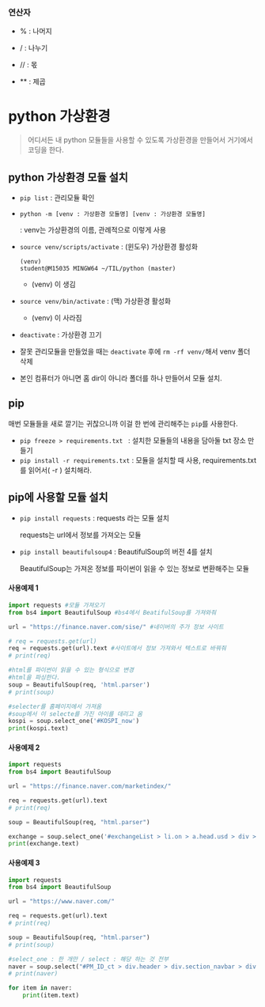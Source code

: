 ### 연산자 

- % : 나머지

- / : 나누기

- // : 몫

- ** : 제곱

# python 가상환경

> 어디서든 내 python 모듈들을 사용할 수 있도록 가상환경을 만들어서 거기에서 코딩을 한다.



## python 가상환경 모듈 설치

- `pip list` : 관리모듈 확인

- `python -m [venv : 가상환경 모듈명] [venv : 가상환경 모듈명]`

   : venv는 가상환경의 이름, 관례적으로 이렇게 사용

- `source venv/scripts/activate` : (윈도우) 가상환경 활성화 

  ```shell
  (venv)
  student@M15035 MINGW64 ~/TIL/python (master)
  ```

  - (venv) 이 생김

- `source venv/bin/activate` : (맥) 가상환경 활성화

  - (venv) 이 사라짐

- `deactivate` : 가상환경 끄기

- 잘못 관리모듈을 만들었을 때는 `deactivate` 후에 `rm -rf venv/`해서 venv 폴더 삭제

- 본인 컴퓨터가 아니면 홈 dir이 아니라 폴더를 하나 만들어서 모듈 설치.



## pip

매번 모듈들을 새로 깔기는 귀찮으니까 이걸 한 번에 관리해주는 `pip`를 사용한다.

- `pip freeze > requirements.txt ` : 설치한 모듈들의 내용을 담아둘 txt 장소 만들기
- `pip install -r requirements.txt`  : 모듈을 설치할 때 사용, requirements.txt 를 읽어서( -r )  설치해라.



## pip에 사용할 모듈 설치

- `pip install requests` : requests 라는 모듈 설치

  requests는 url에서 정보를 가져오는 모듈

- `pip install beautifulsoup4` : BeautifulSoup의 버전 4를 설치

  BeautifulSoup는 가져온 정보를 파이썬이 읽을 수 있는 정보로 변환해주는 모듈



#### 사용예제 1

```python
import requests #모듈 가져오기
from bs4 import BeautifulSoup #bs4에서 BeatifulSoup를 가져와줘

url = "https://finance.naver.com/sise/" #네이버의 주가 정보 사이트

# req = requests.get(url)
req = requests.get(url).text #사이트에서 정보 가져와서 텍스트로 바꿔줘
# print(req)

#html를 파이썬이 읽을 수 있는 형식으로 변경
#html을 파싱한다.
soup = BeautifulSoup(req, 'html.parser')
# print(soup)

#selecter를 홈페이지에서 가져옴
#soup에서 이 selecte를 가진 아이를 데리고 옴
kospi = soup.select_one('#KOSPI_now')
print(kospi.text)
```



#### 사용예제 2

```python
import requests
from bs4 import BeautifulSoup

url = "https://finance.naver.com/marketindex/"

req = requests.get(url).text
# print(req)

soup = BeautifulSoup(req, "html.parser")

exchange = soup.select_one('#exchangeList > li.on > a.head.usd > div > span.value')
print(exchange.text)
```



#### 사용예제 3

```python
import requests
from bs4 import BeautifulSoup

url = "https://www.naver.com/"

req = requests.get(url).text
# print(req)

soup = BeautifulSoup(req, "html.parser")
# print(soup)

#select_one : 한 개만 / select : 해당 하는 것 전부
naver = soup.select("#PM_ID_ct > div.header > div.section_navbar > div.area_hotkeyword.PM_CL_realtimeKeyword_base > div.ah_roll.PM_CL_realtimeKeyword_rolling_base > div > ul > li > a > span.ah_k")
# print(naver)

for item in naver:
    print(item.text)
```

